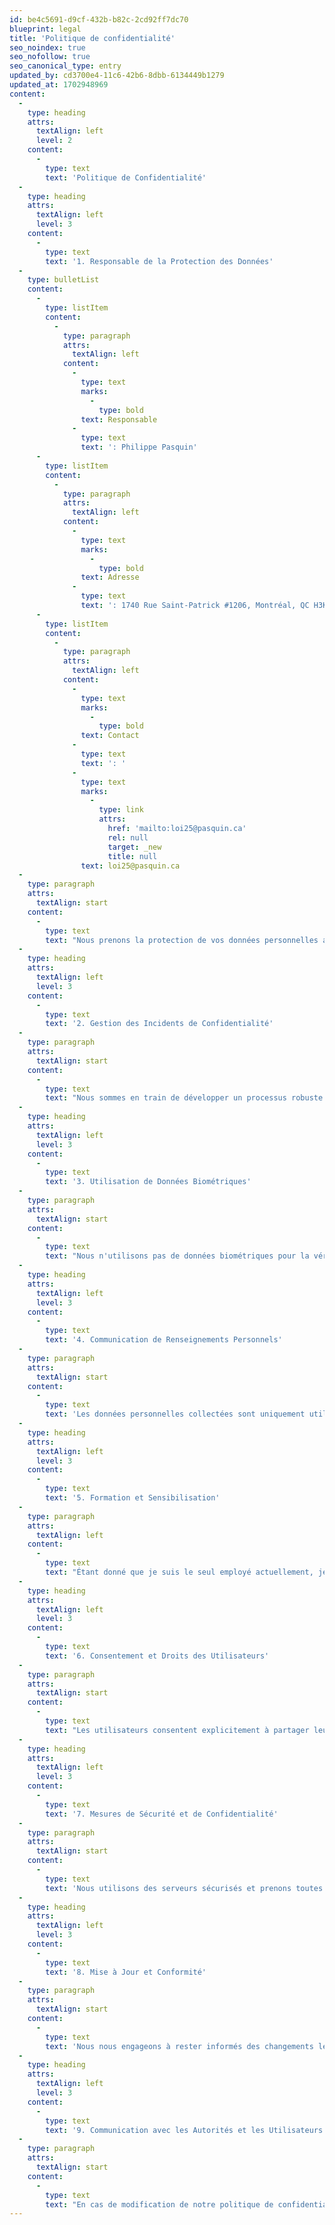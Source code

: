```yaml
---
id: be4c5691-d9cf-432b-b82c-2cd92ff7dc70
blueprint: legal
title: 'Politique de confidentialité'
seo_noindex: true
seo_nofollow: true
seo_canonical_type: entry
updated_by: cd3700e4-11c6-42b6-8dbb-6134449b1279
updated_at: 1702948969
content:
  -
    type: heading
    attrs:
      textAlign: left
      level: 2
    content:
      -
        type: text
        text: 'Politique de Confidentialité'
  -
    type: heading
    attrs:
      textAlign: left
      level: 3
    content:
      -
        type: text
        text: '1. Responsable de la Protection des Données'
  -
    type: bulletList
    content:
      -
        type: listItem
        content:
          -
            type: paragraph
            attrs:
              textAlign: left
            content:
              -
                type: text
                marks:
                  -
                    type: bold
                text: Responsable
              -
                type: text
                text: ': Philippe Pasquin'
      -
        type: listItem
        content:
          -
            type: paragraph
            attrs:
              textAlign: left
            content:
              -
                type: text
                marks:
                  -
                    type: bold
                text: Adresse
              -
                type: text
                text: ': 1740 Rue Saint-Patrick #1206, Montréal, QC H3K 0B3'
      -
        type: listItem
        content:
          -
            type: paragraph
            attrs:
              textAlign: left
            content:
              -
                type: text
                marks:
                  -
                    type: bold
                text: Contact
              -
                type: text
                text: ': '
              -
                type: text
                marks:
                  -
                    type: link
                    attrs:
                      href: 'mailto:loi25@pasquin.ca'
                      rel: null
                      target: _new
                      title: null
                text: loi25@pasquin.ca
  -
    type: paragraph
    attrs:
      textAlign: start
    content:
      -
        type: text
        text: "Nous prenons la protection de vos données personnelles au sérieux. Notre responsable s'assure que vos données sont traitées conformément à la législation en vigueur."
  -
    type: heading
    attrs:
      textAlign: left
      level: 3
    content:
      -
        type: text
        text: '2. Gestion des Incidents de Confidentialité'
  -
    type: paragraph
    attrs:
      textAlign: start
    content:
      -
        type: text
        text: "Nous sommes en train de développer un processus robuste pour enregistrer et gérer les incidents de confidentialité. Cela inclura des mesures rapides pour minimiser tout préjudice potentiel et une communication transparente avec la Commission et les personnes concernées en cas d'incident majeur."
  -
    type: heading
    attrs:
      textAlign: left
      level: 3
    content:
      -
        type: text
        text: '3. Utilisation de Données Biométriques'
  -
    type: paragraph
    attrs:
      textAlign: start
    content:
      -
        type: text
        text: "Nous n'utilisons pas de données biométriques pour la vérification ou la confirmation d'identité."
  -
    type: heading
    attrs:
      textAlign: left
      level: 3
    content:
      -
        type: text
        text: '4. Communication de Renseignements Personnels'
  -
    type: paragraph
    attrs:
      textAlign: start
    content:
      -
        type: text
        text: 'Les données personnelles collectées sont uniquement utilisées à des fins internes analytiques. Nous nous engageons à ne pas vendre ni partager vos informations personnelles sans votre consentement explicite.'
  -
    type: heading
    attrs:
      textAlign: left
      level: 3
    content:
      -
        type: text
        text: '5. Formation et Sensibilisation'
  -
    type: paragraph
    attrs:
      textAlign: left
    content:
      -
        type: text
        text: "Étant donné que je suis le seul employé actuellement, je m'engage personnellement à suivre les meilleures pratiques en matière de protection des données personnelles."
  -
    type: heading
    attrs:
      textAlign: left
      level: 3
    content:
      -
        type: text
        text: '6. Consentement et Droits des Utilisateurs'
  -
    type: paragraph
    attrs:
      textAlign: start
    content:
      -
        type: text
        text: "Les utilisateurs consentent explicitement à partager leurs données avec nous. Ils ont le droit d'accéder à leurs données, de les modifier ou de demander leur suppression à tout moment."
  -
    type: heading
    attrs:
      textAlign: left
      level: 3
    content:
      -
        type: text
        text: '7. Mesures de Sécurité et de Confidentialité'
  -
    type: paragraph
    attrs:
      textAlign: start
    content:
      -
        type: text
        text: 'Nous utilisons des serveurs sécurisés et prenons toutes les mesures nécessaires pour assurer la confidentialité de vos données. Les informations personnelles sont stockées dans notre CRM sécurisé.'
  -
    type: heading
    attrs:
      textAlign: left
      level: 3
    content:
      -
        type: text
        text: '8. Mise à Jour et Conformité'
  -
    type: paragraph
    attrs:
      textAlign: start
    content:
      -
        type: text
        text: 'Nous nous engageons à rester informés des changements législatifs et à mettre à jour notre politique de confidentialité en conséquence, en tenant nos clients informés des modifications.'
  -
    type: heading
    attrs:
      textAlign: left
      level: 3
    content:
      -
        type: text
        text: '9. Communication avec les Autorités et les Utilisateurs'
  -
    type: paragraph
    attrs:
      textAlign: start
    content:
      -
        type: text
        text: "En cas de modification de notre politique de confidentialité ou d'incident lié à la protection des données, nous communiquerons avec les autorités compétentes et informerons nos clients par courriel."
---
```

